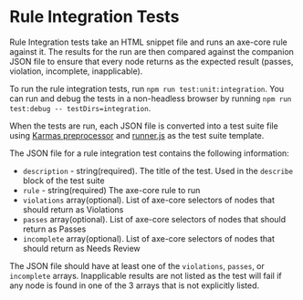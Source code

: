# Rule Integration Tests

Rule Integration tests take an HTML snippet file and runs an axe-core rule against it. The results for the run are then compared against the companion JSON file to ensure that every node returns as the expected result (passes, violation, incomplete, inapplicable).

To run the rule integration tests, run `npm run test:unit:integration`. You can run and debug the tests in a non-headless browser by running `npm run test:debug -- testDirs=integration`.

When the tests are run, each JSON file is converted into a test suite file using [Karmas preprocessor](https://karma-runner.github.io/latest/config/preprocessors.html) and [runner.js](./runner.js) as the test suite template.

The JSON file for a rule integration test contains the following information:

- `description` - string(required). The title of the test. Used in the `describe` block of the test suite
- `rule` - string(required) The axe-core rule to run
- `violations` array(optional). List of axe-core selectors of nodes that should return as Violations
- `passes` array(optional). List of axe-core selectors of nodes that should return as Passes
- `incomplete` array(optional). List of axe-core selectors of nodes that should return as Needs Review

The JSON file should have at least one of the `violations`, `passes`, or `incomplete` arrays. Inapplicable results are not listed as the test will fail if any node is found in one of the 3 arrays that is not explicitly listed.
